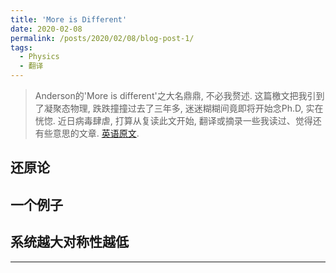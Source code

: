 ```yaml
---
title: 'More is Different'
date: 2020-02-08
permalink: /posts/2020/02/08/blog-post-1/
tags:
  - Physics
  - 翻译
---
```


 > Anderson的'More is different'之大名鼎鼎, 不必我赘述. 这篇檄文把我引到了凝聚态物理, 跌跌撞撞过去了三年多, 迷迷糊糊间竟即将开始念Ph.D, 实在恍惚. 近日病毒肆虐, 打算从复读此文开始, 翻译或摘录一些我读过、觉得还有些意思的文章. [英语原文](https://science.sciencemag.org/content/177/4047/393).


## 还原论

## 一个例子

## 系统越大对称性越低

------